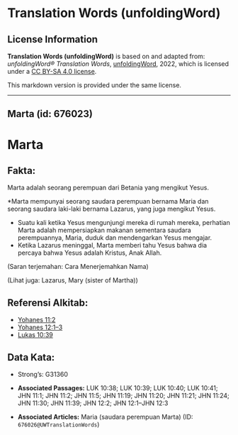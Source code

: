 # Translation Words (unfoldingWord)

## License Information

**Translation Words (unfoldingWord)** is based on and adapted from: _unfoldingWord® Translation Words_, [unfoldingWord](https://unfoldingword.org/utw), 2022, which is licensed under a [CC BY-SA 4.0 license](https://creativecommons.org/licenses/by-sa/4.0/legalcode.en).

This markdown version is provided under the same license.



--------------------------------

## Marta (id: 676023)

Marta
=====

Fakta:
------

Marta adalah seorang perempuan dari Betania yang mengikut Yesus.

\*Marta mempunyai seorang saudara perempuan bernama Maria dan seorang saudara laki\-laki bernama Lazarus, yang juga mengikut Yesus.

* Suatu kali ketika Yesus mengunjungi mereka di rumah mereka, perhatian Marta adalah mempersiapkan makanan sementara saudara perempuannya, Maria, duduk dan mendengarkan Yesus mengajar.
* Ketika Lazarus meninggal, Marta memberi tahu Yesus bahwa dia percaya bahwa Yesus adalah Kristus, Anak Allah.

(Saran terjemahan: Cara Menerjemahkan Nama)

(Lihat juga: Lazarus, Mary (sister of Martha))

Referensi Alkitab:
------------------

* [Yohanes 11:2](https://ref.ly/John11:2)
* [Yohanes 12:1–3](https://ref.ly/John12:1-John12:3)
* [Lukas 10:39](https://ref.ly/Luke10:39)

Data Kata:
----------

* Strong’s: G31360

* **Associated Passages:** LUK 10:38; LUK 10:39; LUK 10:40; LUK 10:41; JHN 11:1; JHN 11:2; JHN 11:5; JHN 11:19; JHN 11:20; JHN 11:21; JHN 11:24; JHN 11:30; JHN 11:39; JHN 12:2; JHN 12:1–JHN 12:3
* **Associated Articles:** Maria (saudara perempuan Marta) (ID: `676026@UWTranslationWords`)

